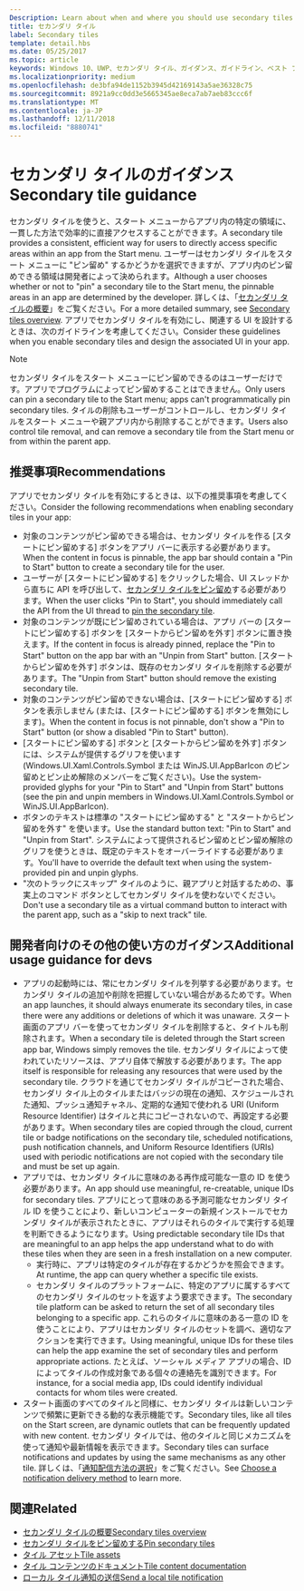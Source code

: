 ```yaml
---
Description: Learn about when and where you should use secondary tiles in your UWP app.
title: セカンダリ タイル
label: Secondary tiles
template: detail.hbs
ms.date: 05/25/2017
ms.topic: article
keywords: Windows 10、UWP、セカンダリ タイル、ガイダンス、ガイドライン、ベスト プラクティス
ms.localizationpriority: medium
ms.openlocfilehash: de3bfa94de1152b3945d42169143a5ae36328c75
ms.sourcegitcommit: 8921a9cc0dd3e5665345ae8eca7ab7aeb83ccc6f
ms.translationtype: MT
ms.contentlocale: ja-JP
ms.lasthandoff: 12/11/2018
ms.locfileid: "8880741"
---
```

# <a name="secondary-tile-guidance"></a><span data-ttu-id="56d9f-103">セカンダリ タイルのガイダンス</span><span class="sxs-lookup"><span data-stu-id="56d9f-103">Secondary tile guidance</span></span>


<span data-ttu-id="56d9f-104">セカンダリ タイルを使うと、スタート メニューからアプリ内の特定の領域に、一貫した方法で効率的に直接アクセスすることができます。</span><span class="sxs-lookup"><span data-stu-id="56d9f-104">A secondary tile provides a consistent, efficient way for users to directly access specific areas within an app from the Start menu.</span></span> <span data-ttu-id="56d9f-105">ユーザーはセカンダリ タイルをスタート メニューに "ピン留め" するかどうかを選択できますが、アプリ内のピン留めできる領域は開発者によって決められます。</span><span class="sxs-lookup"><span data-stu-id="56d9f-105">Although a user chooses whether or not to "pin" a secondary tile to the Start menu, the pinnable areas in an app are determined by the developer.</span></span> <span data-ttu-id="56d9f-106">詳しくは、「[セカンダリ タイルの概要](secondary-tiles.md)」をご覧ください。</span><span class="sxs-lookup"><span data-stu-id="56d9f-106">For a more detailed summary, see [Secondary tiles overview](secondary-tiles.md).</span></span> <span data-ttu-id="56d9f-107">アプリでセカンダリ タイルを有効にし、関連する UI を設計するときは、次のガイドラインを考慮してください。</span><span class="sxs-lookup"><span data-stu-id="56d9f-107">Consider these guidelines when you enable secondary tiles and design the associated UI in your app.</span></span>

> [!NOTE]
> <span data-ttu-id="56d9f-108">セカンダリ タイルをスタート メニューにピン留めできるのはユーザーだけです。アプリでプログラムによってピン留めすることはできません。</span><span class="sxs-lookup"><span data-stu-id="56d9f-108">Only users can pin a secondary tile to the Start menu; apps can't programmatically pin secondary tiles.</span></span> <span data-ttu-id="56d9f-109">タイルの削除もユーザーがコントロールし、セカンダリ タイルをスタート メニューや親アプリ内から削除することができます。</span><span class="sxs-lookup"><span data-stu-id="56d9f-109">Users also control tile removal, and can remove a secondary tile from the Start menu or from within the parent app.</span></span>


## <a name="recommendations"></a><span data-ttu-id="56d9f-110">推奨事項</span><span class="sxs-lookup"><span data-stu-id="56d9f-110">Recommendations</span></span>

<span data-ttu-id="56d9f-111">アプリでセカンダリ タイルを有効にするときは、以下の推奨事項を考慮してください。</span><span class="sxs-lookup"><span data-stu-id="56d9f-111">Consider the following recommendations when enabling secondary tiles in your app:</span></span>

* <span data-ttu-id="56d9f-112">対象のコンテンツがピン留めできる場合は、セカンダリ タイルを作る [スタートにピン留めする] ボタンをアプリ バーに表示する必要があります。</span><span class="sxs-lookup"><span data-stu-id="56d9f-112">When the content in focus is pinnable, the app bar should contain a "Pin to Start" button to create a secondary tile for the user.</span></span>
* <span data-ttu-id="56d9f-113">ユーザーが [スタートにピン留めする] をクリックした場合、UI スレッドから直ちに API を呼び出して、[セカンダリ タイルをピン留め](secondary-tiles-pinning.md)する必要があります。</span><span class="sxs-lookup"><span data-stu-id="56d9f-113">When the user clicks "Pin to Start", you should immediately call the API from the UI thread to [pin the secondary tile](secondary-tiles-pinning.md).</span></span>
* <span data-ttu-id="56d9f-114">対象のコンテンツが既にピン留めされている場合は、アプリ バーの [スタートにピン留めする] ボタンを [スタートからピン留めを外す] ボタンに置き換えます。</span><span class="sxs-lookup"><span data-stu-id="56d9f-114">If the content in focus is already pinned, replace the "Pin to Start" button on the app bar with an "Unpin from Start" button.</span></span> <span data-ttu-id="56d9f-115">[スタートからピン留めを外す] ボタンは、既存のセカンダリ タイルを削除する必要があります。</span><span class="sxs-lookup"><span data-stu-id="56d9f-115">The "Unpin from Start" button should remove the existing secondary tile.</span></span>
* <span data-ttu-id="56d9f-116">対象のコンテンツがピン留めできない場合は、[スタートにピン留めする] ボタンを表示しません (または、[スタートにピン留めする] ボタンを無効にします)。</span><span class="sxs-lookup"><span data-stu-id="56d9f-116">When the content in focus is not pinnable, don't show a "Pin to Start" button (or show a disabled "Pin to Start" button).</span></span>
* <span data-ttu-id="56d9f-117">[スタートにピン留めする] ボタンと [スタートからピン留めを外す] ボタンには、システムが提供するグリフを使います (Windows.UI.Xaml.Controls.Symbol または WinJS.UI.AppBarIcon のピン留めとピン止め解除のメンバーをご覧ください)。</span><span class="sxs-lookup"><span data-stu-id="56d9f-117">Use the system-provided glyphs for your "Pin to Start" and "Unpin from Start" buttons (see the pin and unpin members in Windows.UI.Xaml.Controls.Symbol or WinJS.UI.AppBarIcon).</span></span>
* <span data-ttu-id="56d9f-118">ボタンのテキストは標準の "スタートにピン留めする" と "スタートからピン留めを外す" を使います。</span><span class="sxs-lookup"><span data-stu-id="56d9f-118">Use the standard button text: "Pin to Start" and "Unpin from Start".</span></span> <span data-ttu-id="56d9f-119">システムによって提供されるピン留めとピン留め解除のグリフを使うときは、既定のテキストをオーバーライドする必要があります。</span><span class="sxs-lookup"><span data-stu-id="56d9f-119">You'll have to override the default text when using the system-provided pin and unpin glyphs.</span></span>
* <span data-ttu-id="56d9f-120">"次のトラックにスキップ" タイルのように、親アプリと対話するための、事実上のコマンド ボタンとしてセカンダリ タイルを使わないでください。</span><span class="sxs-lookup"><span data-stu-id="56d9f-120">Don't use a secondary tile as a virtual command button to interact with the parent app, such as a "skip to next track" tile.</span></span>


## <a name="additional-usage-guidance-for-devs"></a><span data-ttu-id="56d9f-121">開発者向けのその他の使い方のガイダンス</span><span class="sxs-lookup"><span data-stu-id="56d9f-121">Additional usage guidance for devs</span></span>

* <span data-ttu-id="56d9f-122">アプリの起動時には、常にセカンダリ タイルを列挙する必要があります。セカンダリ タイルの追加や削除を把握していない場合があるためです。</span><span class="sxs-lookup"><span data-stu-id="56d9f-122">When an app launches, it should always enumerate its secondary tiles, in case there were any additions or deletions of which it was unaware.</span></span> <span data-ttu-id="56d9f-123">スタート画面のアプリ バーを使ってセカンダリ タイルを削除すると、タイトルも削除されます。</span><span class="sxs-lookup"><span data-stu-id="56d9f-123">When a secondary tile is deleted through the Start screen app bar, Windows simply removes the tile.</span></span> <span data-ttu-id="56d9f-124">セカンダリ タイルによって使われていたリソースは、アプリ自体で解放する必要があります。</span><span class="sxs-lookup"><span data-stu-id="56d9f-124">The app itself is responsible for releasing any resources that were used by the secondary tile.</span></span> <span data-ttu-id="56d9f-125">クラウドを通じてセカンダリ タイルがコピーされた場合、セカンダリ タイル上のタイルまたはバッジの現在の通知、スケジュールされた通知、プッシュ通知チャネル、定期的な通知で使われる URI (Uniform Resource Identifier) はタイルと共にコピーされないので、再設定する必要があります。</span><span class="sxs-lookup"><span data-stu-id="56d9f-125">When secondary tiles are copied through the cloud, current tile or badge notifications on the secondary tile, scheduled notifications, push notification channels, and Uniform Resource Identifiers (URIs) used with periodic notifications are not copied with the secondary tile and must be set up again.</span></span>
* <span data-ttu-id="56d9f-126">アプリでは、セカンダリ タイルに意味のある再作成可能な一意の ID を使う必要があります。</span><span class="sxs-lookup"><span data-stu-id="56d9f-126">An app should use meaningful, re-creatable, unique IDs for secondary tiles.</span></span> <span data-ttu-id="56d9f-127">アプリにとって意味のある予測可能なセカンダリ タイル ID を使うことにより、新しいコンピューターの新規インストールでセカンダリ タイルが表示されたときに、アプリはそれらのタイルで実行する処理を判断できるようになります。</span><span class="sxs-lookup"><span data-stu-id="56d9f-127">Using predictable secondary tile IDs that are meaningful to an app helps the app understand what to do with these tiles when they are seen in a fresh installation on a new computer.</span></span>
  * <span data-ttu-id="56d9f-128">実行時に、アプリは特定のタイルが存在するかどうかを照会できます。</span><span class="sxs-lookup"><span data-stu-id="56d9f-128">At runtime, the app can query whether a specific tile exists.</span></span>
  * <span data-ttu-id="56d9f-129">セカンダリ タイルのプラットフォームに、特定のアプリに属するすべてのセカンダリ タイルのセットを返すよう要求できます。</span><span class="sxs-lookup"><span data-stu-id="56d9f-129">The secondary tile platform can be asked to return the set of all secondary tiles belonging to a specific app.</span></span> <span data-ttu-id="56d9f-130">これらのタイルに意味のある一意の ID を使うことにより、アプリはセカンダリ タイルのセットを調べ、適切なアクションを実行できます。</span><span class="sxs-lookup"><span data-stu-id="56d9f-130">Using meaningful, unique IDs for these tiles can help the app examine the set of secondary tiles and perform appropriate actions.</span></span> <span data-ttu-id="56d9f-131">たとえば、ソーシャル メディア アプリの場合、ID によってタイルの作成対象である個々の連絡先を識別できます。</span><span class="sxs-lookup"><span data-stu-id="56d9f-131">For instance, for a social media app, IDs could identify individual contacts for whom tiles were created.</span></span>
* <span data-ttu-id="56d9f-132">スタート画面のすべてのタイルと同様に、セカンダリ タイルは新しいコンテンツで頻繁に更新できる動的な表示機能です。</span><span class="sxs-lookup"><span data-stu-id="56d9f-132">Secondary tiles, like all tiles on the Start screen, are dynamic outlets that can be frequently updated with new content.</span></span> <span data-ttu-id="56d9f-133">セカンダリ タイルでは、他のタイルと同じメカニズムを使って通知や最新情報を表示できます。</span><span class="sxs-lookup"><span data-stu-id="56d9f-133">Secondary tiles can surface notifications and updates by using the same mechanisms as any other tile.</span></span> <span data-ttu-id="56d9f-134">詳しくは、「[通知配信方法の選択](choosing-a-notification-delivery-method.md)」をご覧ください。</span><span class="sxs-lookup"><span data-stu-id="56d9f-134">See [Choose a notification delivery method](choosing-a-notification-delivery-method.md) to learn more.</span></span>


## <a name="related"></a><span data-ttu-id="56d9f-135">関連</span><span class="sxs-lookup"><span data-stu-id="56d9f-135">Related</span></span>

* [<span data-ttu-id="56d9f-136">セカンダリ タイルの概要</span><span class="sxs-lookup"><span data-stu-id="56d9f-136">Secondary tiles overview</span></span>](secondary-tiles.md)
* [<span data-ttu-id="56d9f-137">セカンダリ タイルをピン留めする</span><span class="sxs-lookup"><span data-stu-id="56d9f-137">Pin secondary tiles</span></span>](secondary-tiles-pinning.md)
* [<span data-ttu-id="56d9f-138">タイル アセット</span><span class="sxs-lookup"><span data-stu-id="56d9f-138">Tile assets</span></span>](app-assets.md)
* [<span data-ttu-id="56d9f-139">タイル コンテンツのドキュメント</span><span class="sxs-lookup"><span data-stu-id="56d9f-139">Tile content documentation</span></span>](create-adaptive-tiles.md)
* [<span data-ttu-id="56d9f-140">ローカル タイル通知の送信</span><span class="sxs-lookup"><span data-stu-id="56d9f-140">Send a local tile notification</span></span>](sending-a-local-tile-notification.md)
